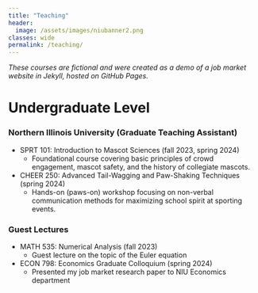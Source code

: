 ```yaml
---
title: "Teaching"
header:
  image: /assets/images/niubanner2.png
classes: wide
permalink: /teaching/
---
```


*These courses are fictional and were created as a demo of a job market website in Jekyll, hosted on GitHub Pages.*

# Undergraduate Level

### Northern Illinois University (Graduate Teaching Assistant)
- SPRT 101: Introduction to Mascot Sciences (fall 2023, spring 2024)  
    - Foundational course covering basic principles of crowd engagement, mascot safety, and the history of collegiate mascots.  
- CHEER 250: Advanced Tail-Wagging and Paw-Shaking Techniques (spring 2024)  
    - Hands-on (paws-on) workshop focusing on non-verbal communication methods for maximizing school spirit at sporting events.  

### Guest Lectures
 - MATH 535: Numerical Analysis (fall 2023)  
    - Guest lecture on the topic of the Euler equation
-  ECON 798: Economics Graduate Colloquium (spring 2024)  
    - Presented my job market research paper to NIU Economics department  
